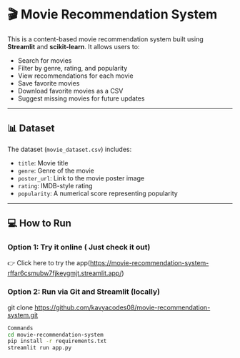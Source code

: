 # 🎬 Movie Recommendation System

This is a content-based movie recommendation system built using **Streamlit** and **scikit-learn**. It allows users to:

- Search for movies
- Filter by genre, rating, and popularity
- View recommendations for each movie
- Save favorite movies
- Download favorite movies as a CSV
- Suggest missing movies for future updates

---

## 📊 Dataset

The dataset (`movie_dataset.csv`) includes:

- `title`: Movie title  
- `genre`: Genre of the movie  
- `poster_url`: Link to the movie poster image  
- `rating`: IMDB-style rating  
- `popularity`: A numerical score representing popularity  

---

## 💻 How to Run

### Option 1: Try it online ( Just check it out)
👉 Click here to try the app(https://movie-recommendation-system-rffar6csmubw7fjkeygmjt.streamlit.app/)

### Option 2: Run via Git and Streamlit (locally)
git clone https://github.com/kavyacodes08/movie-recommendation-system.git
```bash
Commands
cd movie-recommendation-system
pip install -r requirements.txt
streamlit run app.py
